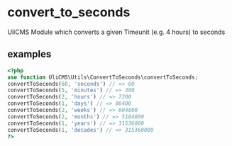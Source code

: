 # convert_to_seconds

 UliCMS Module which converts a given Timeunit (e.g. 4 hours) to seconds

## examples

```php
<?php
use function UliCMS\Utils\ConvertToSeconds\convertToSeconds;
convertToSeconds(60, 'seconds') // => 60
convertToSeconds(5, 'minutes') // => 300 
convertToSeconds(2, 'hours') // => 7200
convertToSeconds(1, 'days') // => 86400
convertToSeconds(2, 'weeks') // => 604800
convertToSeconds(2, 'months') // => 5184000
convertToSeconds(1, 'years') // => 31536000
convertToSeconds(1, 'decades') // => 315360000
?>
```